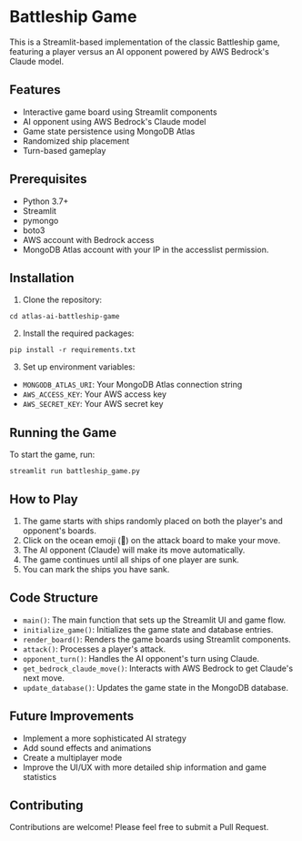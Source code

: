 # Battleship Game

This is a Streamlit-based implementation of the classic Battleship game, featuring a player versus an AI opponent powered by AWS Bedrock's Claude model.

## Features

- Interactive game board using Streamlit components
- AI opponent using AWS Bedrock's Claude model
- Game state persistence using MongoDB Atlas
- Randomized ship placement
- Turn-based gameplay

## Prerequisites

- Python 3.7+
- Streamlit
- pymongo
- boto3
- AWS account with Bedrock access
- MongoDB Atlas account with your IP in the accesslist permission.

## Installation

1. Clone the repository:
```
cd atlas-ai-battleship-game
```
2. Install the required packages:
```
pip install -r requirements.txt
```
3. Set up environment variables:
- `MONGODB_ATLAS_URI`: Your MongoDB Atlas connection string
- `AWS_ACCESS_KEY`: Your AWS access key
- `AWS_SECRET_KEY`: Your AWS secret key

## Running the Game

To start the game, run:
```
streamlit run battleship_game.py
```

## How to Play

1. The game starts with ships randomly placed on both the player's and opponent's boards.
2. Click on the ocean emoji (🌊) on the attack board to make your move.
3. The AI opponent (Claude) will make its move automatically.
4. The game continues until all ships of one player are sunk.
5. You can mark the ships you have sank.

## Code Structure

- `main()`: The main function that sets up the Streamlit UI and game flow.
- `initialize_game()`: Initializes the game state and database entries.
- `render_board()`: Renders the game boards using Streamlit components.
- `attack()`: Processes a player's attack.
- `opponent_turn()`: Handles the AI opponent's turn using Claude.
- `get_bedrock_claude_move()`: Interacts with AWS Bedrock to get Claude's next move.
- `update_database()`: Updates the game state in the MongoDB database.

## Future Improvements

- Implement a more sophisticated AI strategy
- Add sound effects and animations
- Create a multiplayer mode
- Improve the UI/UX with more detailed ship information and game statistics

## Contributing

Contributions are welcome! Please feel free to submit a Pull Request.
